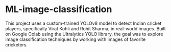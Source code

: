 # ML-image-classification
This project uses a custom-trained YOLOv8 model to detect Indian cricket players, specifically Virat Kohli and Rohit Sharma, in real-world images. Built on Google Colab using the Ultralytics YOLO library, the goal was to explore image classification techniques by working with images of favorite cricketers.
